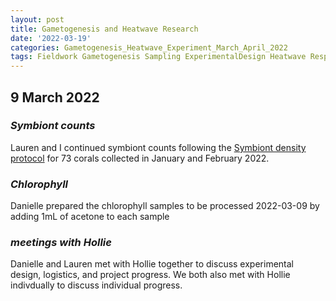 ```yaml
---
layout: post
title: Gametogenesis and Heatwave Research
date: '2022-03-19'
categories: Gametogenesis_Heatwave_Experiment_March_April_2022
tags: Fieldwork Gametogenesis Sampling ExperimentalDesign Heatwave Respirometry
---
```


## 9 March 2022

### *Symbiont counts*

Lauren and I continued symbiont counts following the [Symbiont density protocol](https://github.com/urol-e5/protocols/blob/master/2020-01-07-Cell_Density-Protocol.md) for 73 corals collected in January and February 2022.

### *Chlorophyll*

Danielle prepared the chlorophyll samples to be processed 2022-03-09 by adding 1mL of acetone to each sample

### *meetings with Hollie*

Danielle and Lauren met with Hollie together to discuss experimental design, logistics, and project progress. We both also met with Hollie indivdually to discuss individual progress. 
